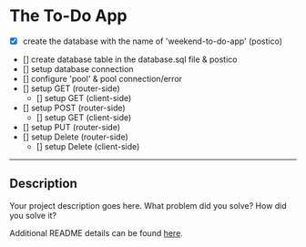 # The To-Do App
 - [x] create the database with the name of 'weekend-to-do-app' (postico)
 - [] create database table in the database.sql file & postico 
 - [] setup database connection
 - [] configure 'pool' & pool connection/error
 - [] setup GET (router-side)
    - [] setup GET (client-side)
 - [] setup POST (router-side)
    - [] setup GET (client-side)
 - [] setup PUT (router-side)
 - [] setup Delete (router-side)
    - [] setup Delete (client-side)

    

--------------------------------------

## Description

Your project description goes here. What problem did you solve? How did you solve it?

Additional README details can be found [here](https://github.com/PrimeAcademy/readme-template/blob/master/README.md).
